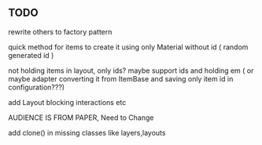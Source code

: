 ## TODO

rewrite others to factory pattern

quick method for items to create it using only Material without id ( random generated id )

not holding items in layout, only ids? maybe support ids and holding em ( or maybe adapter converting it from
ItemBase and saving only item id in configuration???)


add Layout blocking interactions etc

AUDIENCE IS FROM PAPER, Need to Change 


add clone() in missing classes like layers,layouts
